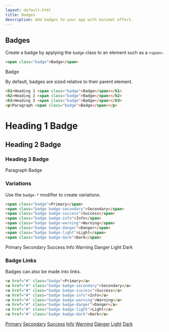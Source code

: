 ```yaml
---
layout: default.html
title: Badges
description: Add badges to your app with minimal effort.
---
```


## Badges

Create a badge by applying the `badge` class to an element such as a `<span>`.

```html
<span class="badge">Badge</span>
```

<span class="badge">Badge</span>

By default, badges are sized relative to their parent element.

```html
<h1>Heading 1 <span class="badge">Badge</span></h1>
<h2>Heading 2 <span class="badge">Badge</span></h2>
<h3>Heading 3 <span class="badge">Badge</span></h3>
<p>Paragraph <span class="badge">Badge</span></p>
```

<h1>Heading 1 <span class="badge">Badge</span></h1>
<h2>Heading 2 <span class="badge">Badge</span></h2>
<h3>Heading 3 <span class="badge">Badge</span></h3>
<p>Paragraph <span class="badge">Badge</span></p>

### Variations

Use the `badge-*` modifier to create variations.

```html
<span class="badge">Primary</span>
<span class="badge badge-secondary">Secondary</span>
<span class="badge badge-success">Success</span>
<span class="badge badge-info">Info</span>
<span class="badge badge-warning">Warning</span>
<span class="badge badge-danger">Danger</span>
<span class="badge badge-light">Light</span>
<span class="badge badge-dark">Dark</span>
```

<span class="badge">Primary</span>
<span class="badge badge-secondary">Secondary</span>
<span class="badge badge-success">Success</span>
<span class="badge badge-info">Info</span>
<span class="badge badge-warning">Warning</span>
<span class="badge badge-danger">Danger</span>
<span class="badge badge-light">Light</span>
<span class="badge badge-dark">Dark</span>

### Badge Links

Badges can also be made into links.

```html
<a href="#" class="badge">Primary</a>
<a href="#" class="badge badge-secondary">Secondary</a>
<a href="#" class="badge badge-success">Success</a>
<a href="#" class="badge badge-info">Info</a>
<a href="#" class="badge badge-warning">Warning</a>
<a href="#" class="badge badge-danger">Danger</a>
<a href="#" class="badge badge-light">Light</a>
<a href="#" class="badge badge-dark">Dark</a>
```

<a href="#" class="badge">Primary</a>
<a href="#" class="badge badge-secondary">Secondary</a>
<a href="#" class="badge badge-success">Success</a>
<a href="#" class="badge badge-info">Info</a>
<a href="#" class="badge badge-warning">Warning</a>
<a href="#" class="badge badge-danger">Danger</a>
<a href="#" class="badge badge-light">Light</a>
<a href="#" class="badge badge-dark">Dark</a>
